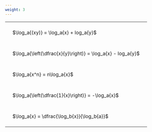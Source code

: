 ```yaml
---
weight: 3
---
```


<style type="text/css">
#T_d0209 th.col_heading {
  text-align: left;
  font-size: 1em;
}
#T_d0209 td {
  text-align: left;
  font-size: 1em;
  padding: 1.5em;
}
</style>
<table id="T_d0209">
  <thead>
  </thead>
  <tbody>
    <tr>
      <td id="T_d0209_row0_col0" class="data row0 col0" >$\log_a{(xy)} = \log_a{x} + log_a{y}$</td>
    </tr>
    <tr>
      <td id="T_d0209_row1_col0" class="data row1 col0" >$\log_a{\left(\dfrac{x}{y}\right)} = \log_a{x} - log_a{y}$</td>
    </tr>
    <tr>
      <td id="T_d0209_row2_col0" class="data row2 col0" >$\log_a{x^n} = n\log_a{x}$</td>
    </tr>
    <tr>
      <td id="T_d0209_row3_col0" class="data row3 col0" >$\log_a{\left(\dfrac{1}{x}\right)} = -\log_a{x}$</td>
    </tr>
    <tr>
      <td id="T_d0209_row4_col0" class="data row4 col0" >$\log_a{x} = \dfrac{\log_b{x}}{\log_b{a}}$</td>
    </tr>
  </tbody>
</table>
